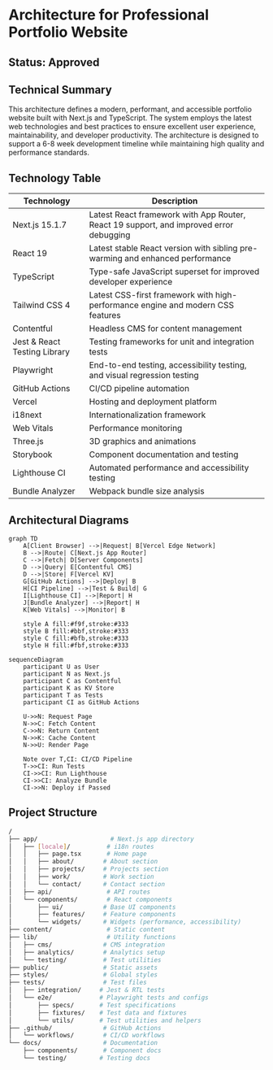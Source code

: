 # Architecture for Professional Portfolio Website

## Status: Approved

## Technical Summary

This architecture defines a modern, performant, and accessible portfolio website built with Next.js and TypeScript. The system employs the latest web technologies and best practices to ensure excellent user experience, maintainability, and developer productivity. The architecture is designed to support a 6-8 week development timeline while maintaining high quality and performance standards.

## Technology Table

| Technology                   | Description                                                                            |
| ---------------------------- | -------------------------------------------------------------------------------------- |
| Next.js 15.1.7               | Latest React framework with App Router, React 19 support, and improved error debugging |
| React 19                     | Latest stable React version with sibling pre-warming and enhanced performance          |
| TypeScript                   | Type-safe JavaScript superset for improved developer experience                        |
| Tailwind CSS 4               | Latest CSS-first framework with high-performance engine and modern CSS features        |
| Contentful                   | Headless CMS for content management                                                    |
| Jest & React Testing Library | Testing frameworks for unit and integration tests                                      |
| Playwright                   | End-to-end testing, accessibility testing, and visual regression testing               |
| GitHub Actions               | CI/CD pipeline automation                                                              |
| Vercel                       | Hosting and deployment platform                                                        |
| i18next                      | Internationalization framework                                                         |
| Web Vitals                   | Performance monitoring                                                                 |
| Three.js                     | 3D graphics and animations                                                             |
| Storybook                    | Component documentation and testing                                                    |
| Lighthouse CI                | Automated performance and accessibility testing                                        |
| Bundle Analyzer              | Webpack bundle size analysis                                                           |

## Architectural Diagrams

```mermaid
graph TD
    A[Client Browser] -->|Request| B[Vercel Edge Network]
    B -->|Route| C[Next.js App Router]
    C -->|Fetch| D[Server Components]
    D -->|Query| E[Contentful CMS]
    D -->|Store| F[Vercel KV]
    G[GitHub Actions] -->|Deploy| B
    H[CI Pipeline] -->|Test & Build| G
    I[Lighthouse CI] -->|Report| H
    J[Bundle Analyzer] -->|Report| H
    K[Web Vitals] -->|Monitor| B

    style A fill:#f9f,stroke:#333
    style B fill:#bbf,stroke:#333
    style C fill:#bfb,stroke:#333
    style H fill:#fbf,stroke:#333
```

```mermaid
sequenceDiagram
    participant U as User
    participant N as Next.js
    participant C as Contentful
    participant K as KV Store
    participant T as Tests
    participant CI as GitHub Actions

    U->>N: Request Page
    N->>C: Fetch Content
    C->>N: Return Content
    N->>K: Cache Content
    N->>U: Render Page

    Note over T,CI: CI/CD Pipeline
    T->>CI: Run Tests
    CI->>CI: Run Lighthouse
    CI->>CI: Analyze Bundle
    CI->>N: Deploy if Passed
```

## Project Structure

```bash
/
├── app/                    # Next.js app directory
│   ├── [locale]/          # i18n routes
│   │   ├── page.tsx       # Home page
│   │   ├── about/        # About section
│   │   ├── projects/     # Projects section
│   │   ├── work/         # Work section
│   │   └── contact/      # Contact section
│   ├── api/               # API routes
│   └── components/        # React components
│       ├── ui/           # Base UI components
│       ├── features/     # Feature components
│       └── widgets/      # Widgets (performance, accessibility)
├── content/               # Static content
├── lib/                   # Utility functions
│   ├── cms/              # CMS integration
│   ├── analytics/        # Analytics setup
│   └── testing/          # Test utilities
├── public/               # Static assets
├── styles/               # Global styles
├── tests/                # Test files
│   ├── integration/     # Jest & RTL tests
│   └── e2e/             # Playwright tests and configs
│       ├── specs/       # Test specifications
│       ├── fixtures/    # Test data and fixtures
│       └── utils/       # Test utilities and helpers
├── .github/              # GitHub Actions
│   └── workflows/        # CI/CD workflows
└── docs/                 # Documentation
    ├── components/       # Component docs
    └── testing/         # Testing docs
```
